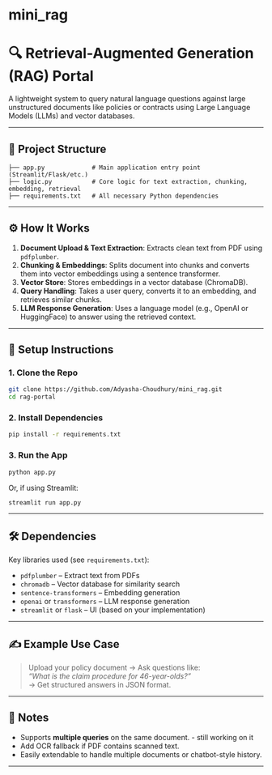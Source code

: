 # mini_rag

# 🔍 Retrieval-Augmented Generation (RAG) Portal

A lightweight system to query natural language questions against large unstructured documents like policies or contracts using Large Language Models (LLMs) and vector databases.

---

## 📁 Project Structure

```
├── app.py             # Main application entry point (Streamlit/Flask/etc.)
├── logic.py           # Core logic for text extraction, chunking, embedding, retrieval
├── requirements.txt   # All necessary Python dependencies
```

---

## ⚙️ How It Works

1. **Document Upload & Text Extraction**: Extracts clean text from PDF using `pdfplumber`.
2. **Chunking & Embeddings**: Splits document into chunks and converts them into vector embeddings using a sentence transformer.
3. **Vector Store**: Stores embeddings in a vector database (ChromaDB).
4. **Query Handling**: Takes a user query, converts it to an embedding, and retrieves similar chunks.
5. **LLM Response Generation**: Uses a language model (e.g., OpenAI or HuggingFace) to answer using the retrieved context.

---

## 🚀 Setup Instructions

### 1. Clone the Repo

```bash
git clone https://github.com/Adyasha-Choudhury/mini_rag.git
cd rag-portal
```

### 2. Install Dependencies

```bash
pip install -r requirements.txt
```

### 3. Run the App

```bash
python app.py
```

Or, if using Streamlit:

```bash
streamlit run app.py
```

---

## 🛠 Dependencies

Key libraries used (see `requirements.txt`):

- `pdfplumber` – Extract text from PDFs
- `chromadb` – Vector database for similarity search
- `sentence-transformers` – Embedding generation
- `openai` or `transformers` – LLM response generation
- `streamlit` or `flask` – UI (based on your implementation)

---

## ✍️ Example Use Case

> Upload your policy document → Ask questions like:  
> _“What is the claim procedure for 46-year-olds?”_  
> → Get structured answers in JSON format.

---

## 📌 Notes

- Supports **multiple queries** on the same document. - still working on it
- Add OCR fallback if PDF contains scanned text.
- Easily extendable to handle multiple documents or chatbot-style history.

---

